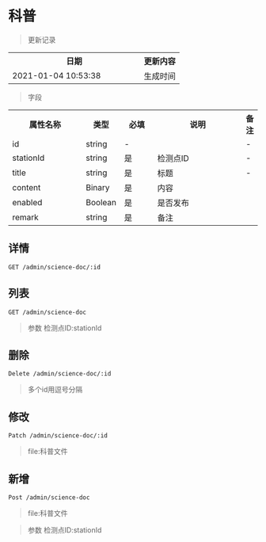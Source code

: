 # 科普

> 更新记录

<table>
    <tr>
        <th style="width:250px;">日期</th>
        <th>更新内容</th>
    </tr>
    <tr>
        <td>2021-01-04 10:53:38</td>
        <td>生成时间</td>
    </tr>
</table>

> 字段

<table>
    <tr>
        <th style="width:150px;">属性名称</th>
        <th style="width:60px;">类型</th>
        <th style="width:60px;">必填</th>
        <th style="width:200px;">说明</th>
        <th>备注</th>
    </tr>
    <tr>
        <td>id</td>
        <td>string</td>
        <td>-</td>
        <td></td>
        <td>-</td>
    </tr>
    <tr>
        <td>stationId</td>
        <td>string</td>
        <td>是</td>
        <td>检测点ID</td>
        <td>-</td>
    </tr>
    <tr>
        <td>title</td>
        <td>string</td>
        <td>是</td>
        <td>标题</td>
        <td>-</td>
    </tr>
    <tr>
        <td>content</td>
        <td>Binary</td>
        <td>是</td>
        <td>内容</td>
        <td></td>
    </tr>
    <tr>
        <td>enabled</td>
        <td>Boolean</td>
        <td>是</td>
        <td>是否发布</td>
        <td></td>
    </tr>
    <tr>
        <td>remark</td>
        <td>string</td>
        <td>是</td>
        <td>备注</td>
        <td></td>
    </tr>
</table>  

## 详情
    
```
GET /admin/science-doc/:id
```
  
## 列表
  
```
GET /admin/science-doc
```
> 参数 检测点ID:stationId   

## 删除
  
```
Delete /admin/science-doc/:id
```
> 多个id用逗号分隔 

## 修改
  
```
Patch /admin/science-doc/:id
```
> file:科普文件
## 新增
  
```
Post /admin/science-doc
```
> file:科普文件

> 参数 检测点ID:stationId   